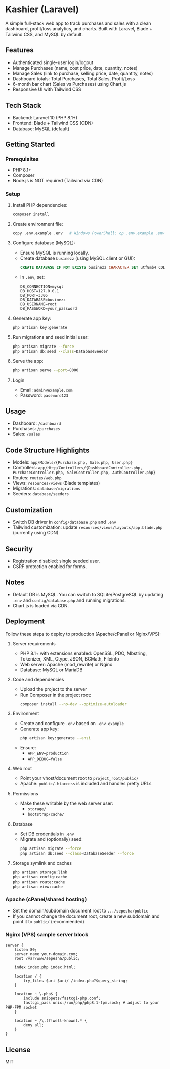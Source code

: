 # Kashier (Laravel)

A simple full-stack web app to track purchases and sales with a clean dashboard, profit/loss analytics, and charts. Built with Laravel, Blade + Tailwind CSS, and MySQL by default.

## Features
- Authenticated single-user login/logout
- Manage Purchases (name, cost price, date, quantity, notes)
- Manage Sales (link to purchase, selling price, date, quantity, notes)
- Dashboard totals: Total Purchases, Total Sales, Profit/Loss
- 6-month bar chart (Sales vs Purchases) using Chart.js
- Responsive UI with Tailwind CSS

## Tech Stack
- Backend: Laravel 10 (PHP 8.1+)
- Frontend: Blade + Tailwind CSS (CDN)
- Database: MySQL (default)

## Getting Started

### Prerequisites
- PHP 8.1+
- Composer
- Node.js is NOT required (Tailwind via CDN)

### Setup
1. Install PHP dependencies:
   ```bash
   composer install
   ```

2. Create environment file:
   ```bash
   copy .env.example .env   # Windows PowerShell: cp .env.example .env
   ```

3. Configure database (MySQL):
   - Ensure MySQL is running locally.
   - Create database `businezz` (using MySQL client or GUI):
     ```sql
     CREATE DATABASE IF NOT EXISTS businezz CHARACTER SET utf8mb4 COLLATE utf8mb4_unicode_ci;
     ```
   - In `.env`, set:
     ```env
     DB_CONNECTION=mysql
     DB_HOST=127.0.0.1
     DB_PORT=3306
     DB_DATABASE=businezz
     DB_USERNAME=root
     DB_PASSWORD=your_password
     ```

4. Generate app key:
   ```bash
   php artisan key:generate
   ```

5. Run migrations and seed initial user:
   ```bash
   php artisan migrate --force
   php artisan db:seed --class=DatabaseSeeder
   ```

6. Serve the app:
   ```bash
   php artisan serve --port=8000
   ```

7. Login
   - Email: `admin@example.com`
   - Password: `password123`

## Usage
- Dashboard: `/dashboard`
- Purchases: `/purchases`
- Sales: `/sales`

## Code Structure Highlights
- Models: `app/Models/{Purchase.php, Sale.php, User.php}`
- Controllers: `app/Http/Controllers/{DashboardController.php, PurchaseController.php, SaleController.php, AuthController.php}`
- Routes: `routes/web.php`
- Views: `resources/views` (Blade templates)
- Migrations: `database/migrations`
- Seeders: `database/seeders`

## Customization
- Switch DB driver in `config/database.php` and `.env`
- Tailwind customization: update `resources/views/layouts/app.blade.php` (currently using CDN)

## Security
- Registration disabled; single seeded user.
- CSRF protection enabled for forms.

## Notes
- Default DB is MySQL. You can switch to SQLite/PostgreSQL by updating `.env` and `config/database.php` and running migrations.
- Chart.js is loaded via CDN.

## Deployment

Follow these steps to deploy to production (Apache/cPanel or Nginx/VPS):

1. Server requirements
   - PHP 8.1+ with extensions enabled: OpenSSL, PDO, Mbstring, Tokenizer, XML, Ctype, JSON, BCMath, Fileinfo
   - Web server: Apache (mod_rewrite) or Nginx
   - Database: MySQL or MariaDB

2. Code and dependencies
   - Upload the project to the server
   - Run Composer in the project root:
     ```bash
     composer install --no-dev --optimize-autoloader
     ```

3. Environment
   - Create and configure `.env` based on `.env.example`
   - Generate app key:
     ```bash
     php artisan key:generate --ansi
     ```
   - Ensure:
     - `APP_ENV=production`
     - `APP_DEBUG=false`

4. Web root
   - Point your vhost/document root to `project_root/public/`
   - Apache: `public/.htaccess` is included and handles pretty URLs

5. Permissions
   - Make these writable by the web server user:
     - `storage/`
     - `bootstrap/cache/`

6. Database
   - Set DB credentials in `.env`
   - Migrate and (optionally) seed:
     ```bash
     php artisan migrate --force
     php artisan db:seed --class=DatabaseSeeder --force
     ```

7. Storage symlink and caches
   ```bash
   php artisan storage:link
   php artisan config:cache
   php artisan route:cache
   php artisan view:cache
   ```

### Apache (cPanel/shared hosting)
- Set the domain/subdomain document root to `.../sepesha/public`
- If you cannot change the document root, create a new subdomain and point it to `public/` (recommended)

### Nginx (VPS) sample server block
```nginx
server {
    listen 80;
    server_name your-domain.com;
    root /var/www/sepesha/public;

    index index.php index.html;

    location / {
        try_files $uri $uri/ /index.php?$query_string;
    }

    location ~ \.php$ {
        include snippets/fastcgi-php.conf;
        fastcgi_pass unix:/run/php/php8.1-fpm.sock; # adjust to your PHP-FPM socket
    }

    location ~ /\.(?!well-known).* {
        deny all;
    }
}
```

## License
MIT
